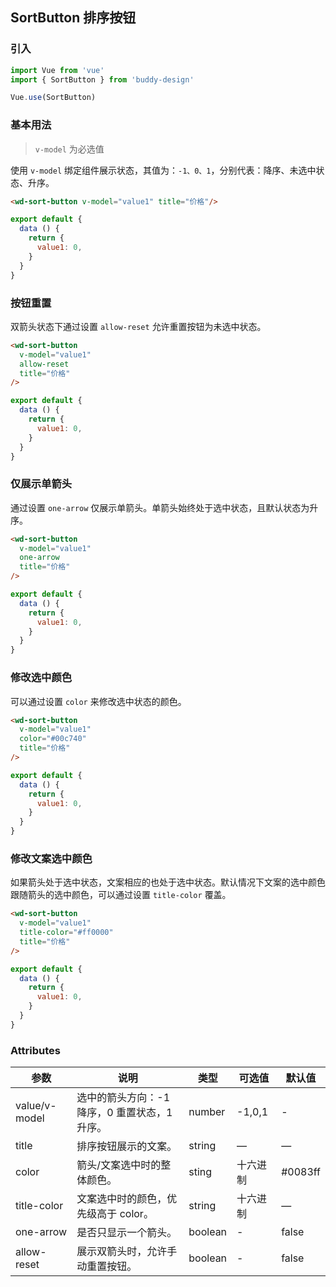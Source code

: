 ## SortButton 排序按钮

### 引入

```javascript
import Vue from 'vue'
import { SortButton } from 'buddy-design'

Vue.use(SortButton)
```

### 基本用法

> `v-model` 为必选值

使用 `v-model` 绑定组件展示状态，其值为：`-1、0、1`，分别代表：降序、未选中状态、升序。

```html
<wd-sort-button v-model="value1" title="价格"/>
```
```javascript
export default {
  data () {
    return {
      value1: 0,
    }
  }
}
```

### 按钮重置

双箭头状态下通过设置 `allow-reset` 允许重置按钮为未选中状态。

```html
<wd-sort-button
  v-model="value1"
  allow-reset
  title="价格"
/>
```
```javascript
export default {
  data () {
    return {
      value1: 0,
    }
  }
}
```

### 仅展示单箭头

通过设置 `one-arrow` 仅展示单箭头。单箭头始终处于选中状态，且默认状态为升序。

```html
<wd-sort-button
  v-model="value1"
  one-arrow
  title="价格"
/>
```
```javascript
export default {
  data () {
    return {
      value1: 0,
    }
  }
}
```

### 修改选中颜色

可以通过设置 `color` 来修改选中状态的颜色。

```html
<wd-sort-button
  v-model="value1"
  color="#00c740"
  title="价格"
/>
```
```javascript
export default {
  data () {
    return {
      value1: 0,
    }
  }
}
```

### 修改文案选中颜色

如果箭头处于选中状态，文案相应的也处于选中状态。默认情况下文案的选中颜色跟随箭头的选中颜色，可以通过设置 `title-color` 覆盖。

```html
<wd-sort-button
  v-model="value1"
  title-color="#ff0000"
  title="价格"
/>
```
```javascript
export default {
  data () {
    return {
      value1: 0,
    }
  }
}
```

### Attributes
| 参数      | 说明                                 | 类型      | 可选值       | 默认值   |
|---------- |------------------------------------ |---------- |------------- |-------- |
| value/v-model | 选中的箭头方向：-1 降序，0 重置状态，1 升序。 | number | -1,0,1 | - |
| title | 排序按钮展示的文案。 | string | — |	— |
| color | 箭头/文案选中时的整体颜色。 | sting | 十六进制 | #0083ff |
| title-color | 文案选中时的颜色，优先级高于 color。 | string | 十六进制 |	— |
| one-arrow | 是否只显示一个箭头。 | boolean |	- |	false |
| allow-reset | 展示双箭头时，允许手动重置按钮。 | boolean | - | false |
